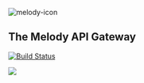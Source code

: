![melody-icon](http://picture.zyuhn.top/myblog/promise/20200224203158-686460.png)

## **The Melody API Gateway**

[![Build Status](https://travis-ci.com/granty1/melody.svg?branch=master)](https://travis-ci.com/granty1/melody)

![](https://github.com/actions/melody/workflows/.github/workflows/go.yml/badge.svg)

